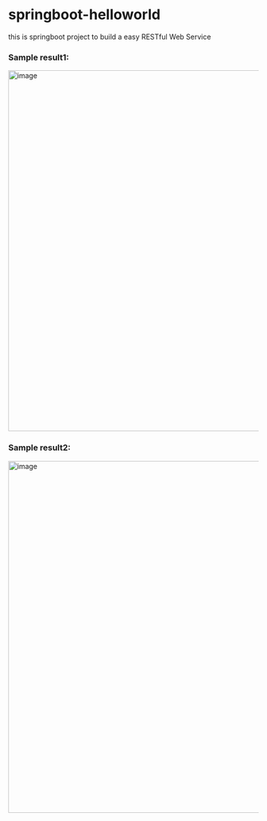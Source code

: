 # springboot-helloworld
this is springboot project to build a easy RESTful Web Service

### Sample result1:
<img width="725" alt="image" src="https://user-images.githubusercontent.com/98439184/222271558-f85e74b8-febb-4c9c-8cfa-d404f26d6601.png">

### Sample result2:
<img width="707" alt="image" src="https://user-images.githubusercontent.com/98439184/222271644-e9e372d6-6c11-40a0-9801-6cacd5150b4c.png">
